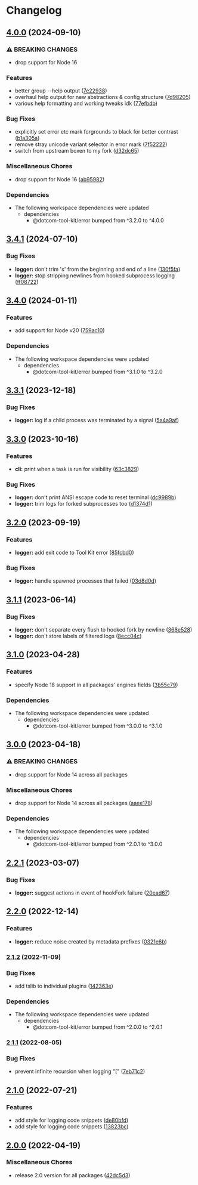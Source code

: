 # Changelog

## [4.0.0](https://github.com/Financial-Times/dotcom-tool-kit/compare/logger-v3.4.1...logger-v4.0.0) (2024-09-10)


### ⚠ BREAKING CHANGES

* drop support for Node 16

### Features

* better group --help output ([7e22938](https://github.com/Financial-Times/dotcom-tool-kit/commit/7e229382a683757c38bba78fd9bb3c1cd3edde34))
* overhaul help output for new abstractions & config structure ([7d98205](https://github.com/Financial-Times/dotcom-tool-kit/commit/7d982053c67bee0d4c7131821313cf20bfc0f8b7))
* various help formatting and working tweaks idk ([77efbdb](https://github.com/Financial-Times/dotcom-tool-kit/commit/77efbdb325f224df3c2cf16521ea66de7defc8c1))


### Bug Fixes

* explicitly set error etc mark forgrounds to black for better contrast ([b1a305a](https://github.com/Financial-Times/dotcom-tool-kit/commit/b1a305a67ce9c6d9776d98e50ba6334a1049b415))
* remove stray unicode variant selector in error mark ([7f52222](https://github.com/Financial-Times/dotcom-tool-kit/commit/7f52222a8b3d7f084a5d77af45fee89cd7516f59))
* switch from upstream boxen to my fork ([d32dc65](https://github.com/Financial-Times/dotcom-tool-kit/commit/d32dc653fc574698dc92cb8bbd5202affbccc0d1))


### Miscellaneous Chores

* drop support for Node 16 ([ab95982](https://github.com/Financial-Times/dotcom-tool-kit/commit/ab95982635e255fec49d08af9894c2833a36500e))


### Dependencies

* The following workspace dependencies were updated
  * dependencies
    * @dotcom-tool-kit/error bumped from ^3.2.0 to ^4.0.0

## [3.4.1](https://github.com/Financial-Times/dotcom-tool-kit/compare/logger-v3.4.0...logger-v3.4.1) (2024-07-10)


### Bug Fixes

* **logger:** don't trim 's' from the beginning and end of a line ([130f5fa](https://github.com/Financial-Times/dotcom-tool-kit/commit/130f5fab9a9832f76ea3587e875ee9c2a0809b79))
* **logger:** stop stripping newlines from hooked subprocess logging ([ff08722](https://github.com/Financial-Times/dotcom-tool-kit/commit/ff0872289946a9a5d68e7ce2dfc0e76f1b7c9388))

## [3.4.0](https://github.com/Financial-Times/dotcom-tool-kit/compare/logger-v3.3.1...logger-v3.4.0) (2024-01-11)


### Features

* add support for Node v20 ([759ac10](https://github.com/Financial-Times/dotcom-tool-kit/commit/759ac10e309885e99f54ae431c301c32ee04f972))


### Dependencies

* The following workspace dependencies were updated
  * dependencies
    * @dotcom-tool-kit/error bumped from ^3.1.0 to ^3.2.0

## [3.3.1](https://github.com/Financial-Times/dotcom-tool-kit/compare/logger-v3.3.0...logger-v3.3.1) (2023-12-18)


### Bug Fixes

* **logger:** log if a child process was terminated by a signal ([5a4a9af](https://github.com/Financial-Times/dotcom-tool-kit/commit/5a4a9af7cd57b7f9728c8b59b75c57e0967a8aeb))

## [3.3.0](https://github.com/Financial-Times/dotcom-tool-kit/compare/logger-v3.2.0...logger-v3.3.0) (2023-10-16)


### Features

* **cli:** print when a task is run for visibility ([63c3829](https://github.com/Financial-Times/dotcom-tool-kit/commit/63c38294eab5ca900bfa8ec5932654b7f3efa68b))


### Bug Fixes

* **logger:** don't print ANSI escape code to reset terminal ([dc9989b](https://github.com/Financial-Times/dotcom-tool-kit/commit/dc9989bc3af898e479e0ada1ff129a3ecbf38524))
* **logger:** trim logs for forked subprocesses too ([d1374d1](https://github.com/Financial-Times/dotcom-tool-kit/commit/d1374d143d75d9abc018fb7c3a62a97be10c432d))

## [3.2.0](https://github.com/Financial-Times/dotcom-tool-kit/compare/logger-v3.1.1...logger-v3.2.0) (2023-09-19)


### Features

* **logger:** add exit code to Tool Kit error ([85fcbd0](https://github.com/Financial-Times/dotcom-tool-kit/commit/85fcbd03499f7ee876326e35d718ae79c06809c0))


### Bug Fixes

* **logger:** handle spawned processes that failed ([03d8d0d](https://github.com/Financial-Times/dotcom-tool-kit/commit/03d8d0d8366c0da7627ee524be0acb24a09c7d86))

## [3.1.1](https://github.com/Financial-Times/dotcom-tool-kit/compare/logger-v3.1.0...logger-v3.1.1) (2023-06-14)


### Bug Fixes

* **logger:** don't separate every flush to hooked fork by newline ([368e528](https://github.com/Financial-Times/dotcom-tool-kit/commit/368e52804043f2caa67f1cf9193d09194c5d3c15))
* **logger:** don't store labels of filtered logs ([8ecc04c](https://github.com/Financial-Times/dotcom-tool-kit/commit/8ecc04cd5cdb01fbb67e2b0cf6a29d213cd83212))

## [3.1.0](https://github.com/Financial-Times/dotcom-tool-kit/compare/logger-v3.0.0...logger-v3.1.0) (2023-04-28)


### Features

* specify Node 18 support in all packages' engines fields ([3b55c79](https://github.com/Financial-Times/dotcom-tool-kit/commit/3b55c79f3f55b448f1a92fcf842dab6a8906ea70))


### Dependencies

* The following workspace dependencies were updated
  * dependencies
    * @dotcom-tool-kit/error bumped from ^3.0.0 to ^3.1.0

## [3.0.0](https://github.com/Financial-Times/dotcom-tool-kit/compare/logger-v2.2.1...logger-v3.0.0) (2023-04-18)


### ⚠ BREAKING CHANGES

* drop support for Node 14 across all packages

### Miscellaneous Chores

* drop support for Node 14 across all packages ([aaee178](https://github.com/Financial-Times/dotcom-tool-kit/commit/aaee178b535a51f9c75a882d78ffd8e8aa3eac60))


### Dependencies

* The following workspace dependencies were updated
  * dependencies
    * @dotcom-tool-kit/error bumped from ^2.0.1 to ^3.0.0

## [2.2.1](https://github.com/Financial-Times/dotcom-tool-kit/compare/logger-v2.2.0...logger-v2.2.1) (2023-03-07)


### Bug Fixes

* **logger:** suggest actions in event of hookFork failure ([20ead67](https://github.com/Financial-Times/dotcom-tool-kit/commit/20ead677bdd3e6d9dc5cc4ea7fda47aae6d7476a))

## [2.2.0](https://github.com/Financial-Times/dotcom-tool-kit/compare/logger-v2.1.2...logger-v2.2.0) (2022-12-14)


### Features

* **logger:** reduce noise created by metadata prefixes ([0321e6b](https://github.com/Financial-Times/dotcom-tool-kit/commit/0321e6b151d6c4ea9b496c2e5211860163da8a2e))

### [2.1.2](https://github.com/Financial-Times/dotcom-tool-kit/compare/logger-v2.1.1...logger-v2.1.2) (2022-11-09)


### Bug Fixes

* add tslib to individual plugins ([142363e](https://github.com/Financial-Times/dotcom-tool-kit/commit/142363edb2a82ebf4dc3c8e1b392888ebfd7dc89))


### Dependencies

* The following workspace dependencies were updated
  * dependencies
    * @dotcom-tool-kit/error bumped from ^2.0.0 to ^2.0.1

### [2.1.1](https://github.com/Financial-Times/dotcom-tool-kit/compare/logger-v2.1.0...logger-v2.1.1) (2022-08-05)


### Bug Fixes

* prevent infinite recursion when logging "[" ([7eb71c2](https://github.com/Financial-Times/dotcom-tool-kit/commit/7eb71c2a0efe56ce9566fc8efa6b916ed0414a75))

## [2.1.0](https://github.com/Financial-Times/dotcom-tool-kit/compare/logger-v2.0.0...logger-v2.1.0) (2022-07-21)


### Features

* add style for logging code snippets ([de80bfd](https://github.com/Financial-Times/dotcom-tool-kit/commit/de80bfdb1458f44db2fc1c47174600b34deb98d3))
* add style for logging code snippets ([13823bc](https://github.com/Financial-Times/dotcom-tool-kit/commit/13823bc767ef7235e122750f9c59b1501578e617))

## [2.0.0](https://github.com/Financial-Times/dotcom-tool-kit/compare/logger-v1.9.0...logger-v2.0.0) (2022-04-19)


### Miscellaneous Chores

* release 2.0 version for all packages ([42dc5d3](https://github.com/Financial-Times/dotcom-tool-kit/commit/42dc5d39bf330b9bca4121d062470904f9c6918d))
